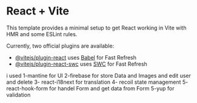 # React + Vite

This template provides a minimal setup to get React working in Vite with HMR and some ESLint rules.

Currently, two official plugins are available:

- [@vitejs/plugin-react](https://github.com/vitejs/vite-plugin-react/blob/main/packages/plugin-react/README.md) uses [Babel](https://babeljs.io/) for Fast Refresh
- [@vitejs/plugin-react-swc](https://github.com/vitejs/vite-plugin-react-swc) uses [SWC](https://swc.rs/) for Fast Refresh

i used 
1-mantine for UI
2-firebase for store Data and Images  and edit user and delete 
3- react-i18next  for translation
4- recoil state management
5- react-hook-form for handel Form and get data from Form
5-yup for validation 
